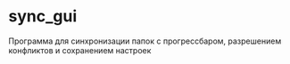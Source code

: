 # sync_gui
Программа для синхронизации папок с прогрессбаром, разрешением конфликтов и сохранением настроек
